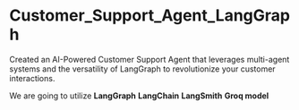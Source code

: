 # Customer_Support_Agent_LangGraph
 Created an AI-Powered Customer Support Agent that leverages multi-agent systems and the versatility of LangGraph to revolutionize your customer interactions.

We are going to utilize **LangGraph** **LangChain** **LangSmith** **Groq model**